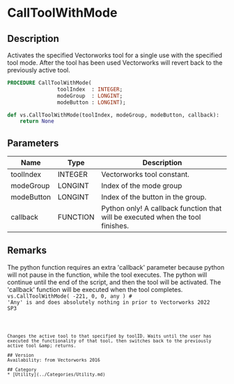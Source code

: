 # CallToolWithMode

## Description
Activates the specified Vectorworks tool for a single use with the specified tool mode. After the tool has been used Vectorworks will revert back to the previously active tool.

```pascal
PROCEDURE CallToolWithMode(
				toolIndex  : INTEGER;
				modeGroup  : LONGINT;
				modeButton : LONGINT);
```

```python
def vs.CallToolWithMode(toolIndex, modeGroup, modeButton, callback):
    return None
```

## Parameters
|Name|Type|Description|
|---|---|---|
|toolIndex|INTEGER|Vectorworks tool constant.|
|modeGroup|LONGINT|Index of the mode group|
|modeButton|LONGINT|Index of the button in the group.|
|callback|FUNCTION|Python only! A callback function that will be executed when the tool finishes.|

## Remarks
The python function requires an extra 'callback' parameter because python will not pause in the function, while the tool executes. The python will continue until the end of the script, and then the tool will be activated. The 'callback' function will be executed when the tool completes.
<code lang="py">
vs.CallToolWithMode( -221, 0, 0, any ) # 'Any' is and does absolutely nothing in prior to Vectorworks 2022 SP3
```

Changes the active tool to that specified by toolID. Waits until the user has executed the functionality of that tool, then switches back to the previously active tool &amp; returns.

## Version
Availability: from Vectorworks 2016

## Category
* [Utility](../Categories/Utility.md)
